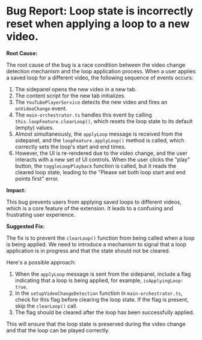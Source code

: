 # Bug Report: Loop state is incorrectly reset when applying a loop to a new video.

**Root Cause:**

The root cause of the bug is a race condition between the video change detection
mechanism and the loop application process. When a user applies a saved loop for
a different video, the following sequence of events occurs:

1.  The sidepanel opens the new video in a new tab.
2.  The content script for the new tab initializes.
3.  The `YouTubePlayerService` detects the new video and fires an
    `onVideoChange` event.
4.  The `main-orchestrator.ts` handles this event by calling
    `this.loopFeature.clearLoop()`, which resets the loop state to its default
    (empty) values.
5.  Almost simultaneously, the `applyLoop` message is received from the
    sidepanel, and the `loopFeature.applyLoop()` method is called, which
    correctly sets the loop's start and end times.
6.  However, the UI is re-rendered due to the video change, and the user
    interacts with a new set of UI controls. When the user clicks the "play"
    button, the `toggleLoopPlayback` function is called, but it reads the
    cleared loop state, leading to the "Please set both loop start and end
    points first" error.

**Impact:**

This bug prevents users from applying saved loops to different videos, which is
a core feature of the extension. It leads to a confusing and frustrating user
experience.

**Suggested Fix:**

The fix is to prevent the `clearLoop()` function from being called when a loop
is being applied. We need to introduce a mechanism to signal that a loop
application is in progress and that the state should not be cleared.

Here's a possible approach:

1.  When the `applyLoop` message is sent from the sidepanel, include a flag
    indicating that a loop is being applied, for example,
    `isApplyingLoop: true`.
2.  In the `setupVideoChangeDetection` function in `main-orchestrator.ts`, check
    for this flag before clearing the loop state. If the flag is present, skip
    the `clearLoop()` call.
3.  The flag should be cleared after the loop has been successfully applied.

This will ensure that the loop state is preserved during the video change and
that the loop can be played correctly.
